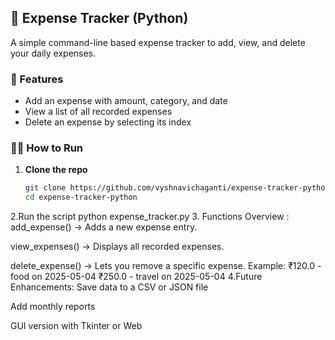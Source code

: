 ## 💸 Expense Tracker (Python)

A simple command-line based expense tracker to add, view, and delete your daily expenses.

### 📌 Features
- Add an expense with amount, category, and date
- View a list of all recorded expenses
- Delete an expense by selecting its index

### 🧑‍💻 How to Run

1. **Clone the repo**
   ```bash
   git clone https://github.com/vyshnavichaganti/expense-tracker-python.git
   cd expense-tracker-python
2.Run the script
python expense_tracker.py
3. Functions Overview :
add_expense() → Adds a new expense entry.

view_expenses() → Displays all recorded expenses.

delete_expense() → Lets you remove a specific expense.
Example:
₹120.0 - food on 2025-05-04
₹250.0 - travel on 2025-05-04
4.Future Enhancements:
Save data to a CSV or JSON file

Add monthly reports

GUI version with Tkinter or Web

